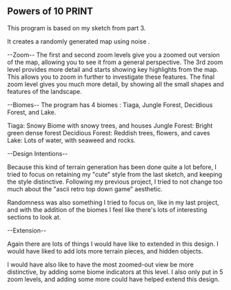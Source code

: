 ## Powers of 10 PRINT

This program is based on my sketch from part 3.

It creates a randomly generated map using noise .

--Zoom--
The first and second zoom levels give you a zoomed out version of the map, allowing you to see it from a
general perspective. The 3rd zoom level provides more detail and starts showing key highlights from the map.
This allows you to zoom in further to investigate these features. The final zoom level gives you much more detail,
by showing all the small shapes and features of the landscape.

--Biomes--
The program has 4 biomes : Tiaga, Jungle Forest, Decidious Forest, and Lake.

Tiaga: Snowy Biome with snowy trees, and houses
Jungle Forest: Bright green dense forest
Decidious Forest: Reddish trees, flowers, and caves
Lake:  Lots of water, with seaweed and rocks.

--Design Intentions--

Because this kind of terrain generation has been done quite a lot before, I tried to focus on retaining my
"cute" style from the last sketch, and keeping the style distinctive. Following my previous project, I tried
to not change too much about the "ascii retro top down game" aesthetic.

Randomness was also something I tried to focus on, like in my last project, and with the addition of the
biomes I feel like there's lots of interesting sections to look at.

--Extension--

Again there are lots of things I would have like to extended in this design. I would have liked to add lots
more terrain pieces, and hidden objects.

I would have also like to have the most zoomed-out view be more distinctive, by adding some biome indicators
at this level. I also only put in 5 zoom levels, and adding some more could have helped extend this design.
